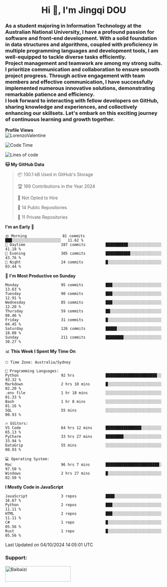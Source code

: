 <h1 align="center">Hi 👋, I'm Jingqi DOU</h1>
<h3 align="left">
As a student majoring in Information Technology at the Australian National University, I have a profound passion for software and front-end development. With a solid foundation in data structures and algorithms, coupled with proficiency in multiple programming languages and development tools, I am well-equipped to tackle diverse tasks efficiently. <br>
Project management and teamwork are among my strong suits. I prioritize communication and collaboration to ensure smooth project progress. Through active engagement with team members and effective communication, I have successfully implemented numerous innovative solutions, demonstrating remarkable patience and efficiency.<br>
I look forward to interacting with fellow developers on GitHub, sharing knowledge and experiences, and collectively enhancing our skillsets. Let's embark on this exciting journey of continuous learning and growth together.
</h3>

**Profile Views**<br>
<img src="https://count.getloli.com/get/@:name" alt="LorenzoValentine" theme="rule34" />


<!--START_SECTION:waka-->
![Code Time](http://img.shields.io/badge/Code%20Time-986%20hrs%2013%20mins-blue)

![Lines of code](https://img.shields.io/badge/From%20Hello%20World%20I%27ve%20Written-393.5%20thousand%20lines%20of%20code-blue)

**🐱 My GitHub Data** 

> 📦 130.1 kB Used in GitHub's Storage 
 > 
> 🏆 169 Contributions in the Year 2024
 > 
> 🚫 Not Opted to Hire
 > 
> 📜 14 Public Repositories 
 > 
> 🔑 11 Private Repositories 
 > 
**I'm an Early 🐤** 

```text
🌞 Morning                81 commits          ███░░░░░░░░░░░░░░░░░░░░░░   11.62 % 
🌆 Daytime                287 commits         ██████████░░░░░░░░░░░░░░░   41.18 % 
🌃 Evening                305 commits         ███████████░░░░░░░░░░░░░░   43.76 % 
🌙 Night                  24 commits          █░░░░░░░░░░░░░░░░░░░░░░░░   03.44 % 
```
📅 **I'm Most Productive on Sunday** 

```text
Monday                   95 commits          ███░░░░░░░░░░░░░░░░░░░░░░   13.63 % 
Tuesday                  90 commits          ███░░░░░░░░░░░░░░░░░░░░░░   12.91 % 
Wednesday                85 commits          ███░░░░░░░░░░░░░░░░░░░░░░   12.20 % 
Thursday                 59 commits          ██░░░░░░░░░░░░░░░░░░░░░░░   08.46 % 
Friday                   31 commits          █░░░░░░░░░░░░░░░░░░░░░░░░   04.45 % 
Saturday                 126 commits         █████░░░░░░░░░░░░░░░░░░░░   18.08 % 
Sunday                   211 commits         ████████░░░░░░░░░░░░░░░░░   30.27 % 
```


📊 **This Week I Spent My Time On** 

```text
🕑︎ Time Zone: Australia/Sydney

💬 Programming Languages: 
Python                   92 hrs              ███████████████████████░░   93.32 % 
Markdown                 2 hrs 10 mins       █░░░░░░░░░░░░░░░░░░░░░░░░   02.20 % 
.env file                1 hr 18 mins        ░░░░░░░░░░░░░░░░░░░░░░░░░   01.33 % 
Bash                     1 hr 8 mins         ░░░░░░░░░░░░░░░░░░░░░░░░░   01.16 % 
SQL                      55 mins             ░░░░░░░░░░░░░░░░░░░░░░░░░   00.93 % 

🔥 Editors: 
VS Code                  64 hrs 12 mins      ████████████████░░░░░░░░░   65.13 % 
PyCharm                  33 hrs 27 mins      ████████░░░░░░░░░░░░░░░░░   33.94 % 
DataGrip                 55 mins             ░░░░░░░░░░░░░░░░░░░░░░░░░   00.93 % 

💻 Operating System: 
Mac                      96 hrs 7 mins       ████████████████████████░   97.50 % 
Windows                  2 hrs 27 mins       █░░░░░░░░░░░░░░░░░░░░░░░░   02.50 % 
```

**I Mostly Code in JavaScript** 

```text
JavaScript               3 repos             ████░░░░░░░░░░░░░░░░░░░░░   16.67 % 
Python                   2 repos             ███░░░░░░░░░░░░░░░░░░░░░░   11.11 % 
HTML                     2 repos             ███░░░░░░░░░░░░░░░░░░░░░░   11.11 % 
C#                       1 repo              █░░░░░░░░░░░░░░░░░░░░░░░░   05.56 % 
Rust                     1 repo              █░░░░░░░░░░░░░░░░░░░░░░░░   05.56 % 
```




 Last Updated on 04/10/2024 14:05:01 UTC
<!--END_SECTION:waka-->

<!-- [![willianrod's wakatime stats](https://github-readme-stats.vercel.app/api/wakatime?username=lorenzoval2050)](https://github.com/anuraghazra/github-readme-stats) -->


<h3 align="left">Support:</h3>
<p><a href="https://www.buymeacoffee.com/Baibaizi"> <img align="left" src="https://cdn.buymeacoffee.com/buttons/v2/default-yellow.png" height="50" width="210" alt="Baibaizi" /></a></p><br><br>
